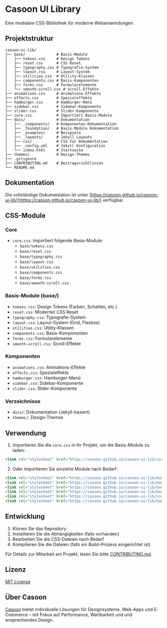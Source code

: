 # Casoon UI Library

Eine modulare CSS-Bibliothek für moderne Webanwendungen.

## Projektstruktur

```
casoon-ui-lib/
├── base/              # Basis-Module
│   ├── tokens.css     # Design Tokens
│   ├── reset.css      # CSS Reset
│   ├── typography.css # Typografie-System
│   ├── layout.css     # Layout-System
│   ├── utilities.css  # Utility-Klassen
│   ├── components.css # Basis-Komponenten
│   ├── forms.css      # Formularelemente
│   └── smooth-scroll.css # Scroll-Effekte
├── animations.css     # Animations-Effekte
├── effects.css        # Spezialeffekte
├── hamburger.css      # Hamburger-Menü
├── sidebar.css        # Sidebar-Komponente
├── slider.css         # Slider-Komponente
├── core.css           # Importiert Basis-Module
├── docs/              # Dokumentation
│   ├── _components/   # Komponenten-Dokumentation
│   ├── _foundation/   # Basis-Module Dokumentation
│   ├── _examples/     # Beispiele
│   ├── _layouts/      # Jekyll Layouts
│   ├── css/           # CSS für Dokumentation
│   ├── _config.yml    # Jekyll Konfiguration
│   └── index.html     # Startseite
├── themes/            # Design-Themes
├── .gitignore
├── CONTRIBUTING.md    # Beitragsrichtlinien
└── README.md
```

## Dokumentation

Die vollständige Dokumentation ist unter [https://casoon.github.io/casoon-ui-lib/](https://casoon.github.io/casoon-ui-lib/) verfügbar.

## CSS-Module

### Core
- `core.css`: Importiert folgende Basis-Module:
  - `base/tokens.css`
  - `base/reset.css`
  - `base/typography.css`
  - `base/layout.css`
  - `base/utilities.css`
  - `base/components.css`
  - `base/forms.css`
  - `base/smooth-scroll.css`

### Basis-Module (base/)
- `tokens.css`: Design Tokens (Farben, Schatten, etc.)
- `reset.css`: Moderner CSS Reset
- `typography.css`: Typografie-System
- `layout.css`: Layout-System (Grid, Flexbox)
- `utilities.css`: Utility-Klassen
- `components.css`: Basis-Komponenten
- `forms.css`: Formularelemente
- `smooth-scroll.css`: Scroll-Effekte

### Komponenten
- `animations.css`: Animations-Effekte
- `effects.css`: Spezialeffekte
- `hamburger.css`: Hamburger-Menü
- `sidebar.css`: Sidebar-Komponente
- `slider.css`: Slider-Komponente

### Verzeichnisse
- `docs/`: Dokumentation (Jekyll-basiert)
- `themes/`: Design-Themes

## Verwendung

1. Importieren Sie die `core.css` in Ihr Projekt, um die Basis-Module zu laden:
```html
<link rel="stylesheet" href="https://casoon.github.io/casoon-ui-lib/core.css">
```

2. Oder importieren Sie einzelne Module nach Bedarf:
```html
<link rel="stylesheet" href="https://casoon.github.io/casoon-ui-lib/base/tokens.css">
<link rel="stylesheet" href="https://casoon.github.io/casoon-ui-lib/base/typography.css">
<link rel="stylesheet" href="https://casoon.github.io/casoon-ui-lib/base/layout.css">
<link rel="stylesheet" href="https://casoon.github.io/casoon-ui-lib/base/utilities.css">
<link rel="stylesheet" href="https://casoon.github.io/casoon-ui-lib/sidebar.css">
<link rel="stylesheet" href="https://casoon.github.io/casoon-ui-lib/hamburger.css">
```

## Entwicklung

1. Klonen Sie das Repository
2. Installieren Sie die Abhängigkeiten (falls vorhanden)
3. Bearbeiten Sie die CSS-Dateien nach Bedarf
4. Kompilieren Sie die Dateien (falls ein Build-Prozess eingerichtet ist)

Für Details zur Mitarbeit am Projekt, lesen Sie bitte [CONTRIBUTING.md](CONTRIBUTING.md).

## Lizenz

[MIT License](LICENSE)

## Über Casoon

[Casoon](https://www.casoon.de) bietet individuelle Lösungen für Designsysteme, Web-Apps und E-Commerce – mit Fokus auf Performance, Wartbarkeit und und ansprechendes Design.
